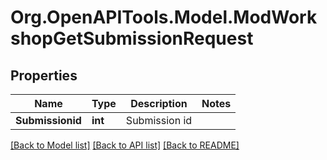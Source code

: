 # Org.OpenAPITools.Model.ModWorkshopGetSubmissionRequest

## Properties

Name | Type | Description | Notes
------------ | ------------- | ------------- | -------------
**Submissionid** | **int** | Submission id | 

[[Back to Model list]](../README.md#documentation-for-models) [[Back to API list]](../README.md#documentation-for-api-endpoints) [[Back to README]](../README.md)

